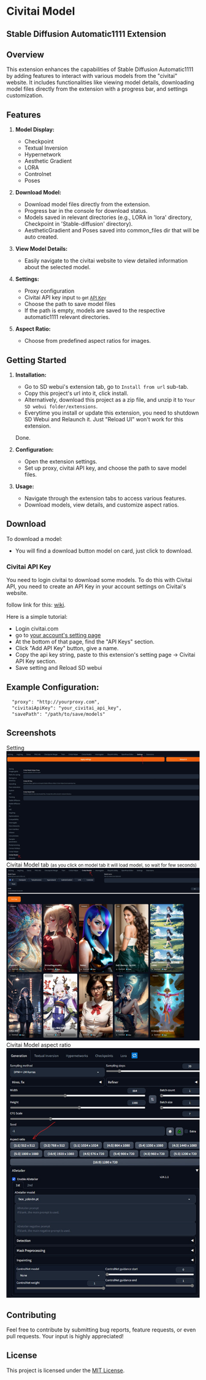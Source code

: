 # Civitai Model
## Stable Diffusion Automatic1111 Extension

## Overview

This extension enhances the capabilities of Stable Diffusion Automatic1111 by adding features to interact with various models from the "civitai" website. It includes functionalities like viewing model details, downloading model files directly from the extension with a progress bar, and settings customization.

## Features

1. **Model Display:**
    - Checkpoint
    - Textual Inversion
    - Hypernetwork
    - Aesthetic Gradient
    - LORA
    - Controlnet
    - Poses

2. **Download Model:**
    - Download model files directly from the extension.
    - Progress bar in the console for download status.
    - Models saved in relevant directories (e.g., LORA in 'lora' directory, Checkpoint in 'Stable-diffusion' directory).
    - AestheticGradient and Poses saved into common_files dir that will be auto created.

3. **View Model Details:**
    - Easily navigate to the civitai website to view detailed information about the selected model.

4. **Settings:**
    - Proxy configuration
    - Civitai API key input <small>to get [API Key](https://github.com/grim-reapper/aci-sd-webui-civitai-models#civitai-api-key)</small>
    - Choose the path to save model files
    - If the path is empty, models are saved to the respective automatic1111 relevant directories.

5. **Aspect Ratio:**
    - Choose from predefined aspect ratios for images.

## Getting Started

1. **Installation:**
   - Go to SD webui's extension tab, go to `Install from url` sub-tab.
   - Copy this project's url into it, click install.
   - Alternatively, download this project as a zip file, and unzip it to `Your SD webui folder/extensions`.
   - Everytime you install or update this extension, you need to shutdown SD Webui and Relaunch it. Just "Reload UI" won't work for this extension.
   
   Done.


2. **Configuration:**
    - Open the extension settings.
    - Set up proxy, civitai API key, and choose the path to save model files.

3. **Usage:**
    - Navigate through the extension tabs to access various features.
    - Download models, view details, and customize aspect ratios.

## Download
To download a model:
* You will find a download button model on card, just click to download.

### Civitai API Key
You need to login civitai to download some models. To do this with Civitai API, you need to create an API Key in your account settings on Civitai's website.

follow link for this: [wiki](https://github.com/zixaphir/Stable-Diffusion-Webui-Civitai-Helper/wiki/Civitai-API-Key).

Here is a simple tutorial:
* Login civitai.com
* go to [your account's setting page](https://civitai.com/user/account)
* At the bottom of that page, find the "API Keys" section.
* Click "Add API Key" button, give a name.
* Copy the api key string, paste to this extension's setting page -> Civitai API Key section.
* Save setting and Reload SD webui

## Example Configuration:

```text
  "proxy": "http://yourproxy.com",
  "civitaiApiKey": "your_civitai_api_key",
  "savePath": "/path/to/save/models"
```
## Screenshots
Setting
![Civitai Model settings](images/settings.jpeg?raw=true "Civitai Model settings")
Civitai Model tab <small>(as you click on model tab it will load model, so wait for few seconds)</small>
![Civitai Model tab](images/tab.jpeg?raw=true "Civitai Model tab")
Civitai Model aspect ratio
![Civitai Model aspect ratio](images/aspect-ratio.jpeg?raw=true "Civitai Model aspect ratio")
## Contributing
Feel free to contribute by submitting bug reports, feature requests, or even pull requests. Your input is highly appreciated!

## License
This project is licensed under the [MIT License](./LICENSE).